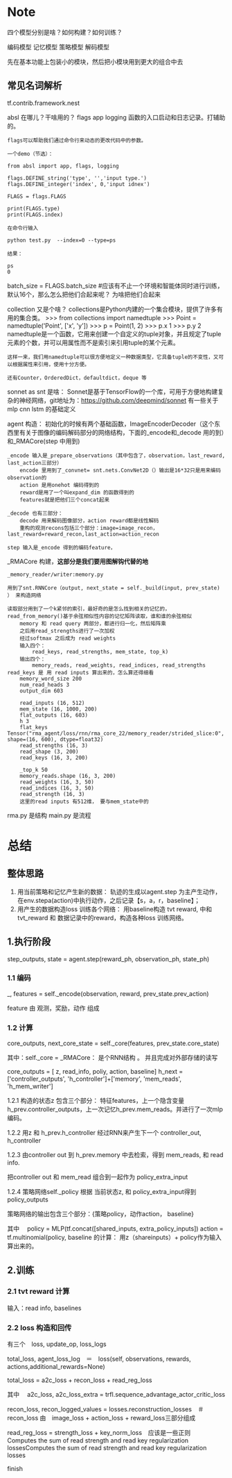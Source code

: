 # Note
四个模型分别是啥？如何构建？如何训练？

编码模型
记忆模型
策略模型
解码模型

先在基本功能上包装小的模块，然后把小模块用到更大的组合中去

## 常见名词解析

tf.contrib.framework.nest

absl 在哪儿？干啥用的？ flags app logging 函数的入口启动和日志记录。打辅助的。
    
    flags可以帮助我们通过命令行来动态的更改代码中的参数。

    一个demo（节选）：

    from absl import app, flags, logging
     
    flags.DEFINE_string('type', '','input type.')
    flags.DEFINE_integer('index', 0,'input idnex')
     
    FLAGS = flags.FLAGS
     
    print(FLAGS.type)
    print(FLAGS.index)

    在命令行输入

    python test.py  --index=0 --type=ps

    结果：

    ps
    0

batch_size = FLAGS.batch_size #应该有不止一个环境和智能体同时进行训练，默认16个，那么怎么把他们合起来呢？ 为啥把他们合起来


collection 又是个啥？
    collections是Python内建的一个集合模块，提供了许多有用的集合类。
    >>> from collections import namedtuple
    >>> Point = namedtuple('Point', ['x', 'y'])
    >>> p = Point(1, 2)
    >>> p.x
    1
    >>> p.y
    2
    namedtuple是一个函数，它用来创建一个自定义的tuple对象，并且规定了tuple元素的个数，并可以用属性而不是索引来引用tuple的某个元素。

    这样一来，我们用namedtuple可以很方便地定义一种数据类型，它具备tuple的不变性，又可以根据属性来引用，使用十分方便。

    还有Counter，OrderedDict，defaultdict，deque 等


sonnet as snt 是啥：
    Sonnet是基于TensorFlow的一个库，可用于方便地构建复杂的神经网络，git地址为：https://github.com/deepmind/sonnet
    有一些关于mlp cnn lstm 的基础定义

agent 构造：
    初始化的时候有两个基础函数，ImageEncoderDecoder（这个东西里有关于图像的编码解码部分的网络结构，下面的_encode和_decode 用的到）和_RMACore(step 中用到)
    
    _encode 输入是_prepare_observations（其中包含了，observation，last_reward, last_action三部分）
        encode 里用到了_convnet= snt.nets.ConvNet2D（）输出是16*32只是用来编码observation的
        action 是用onehot 编码得到的
        reward是用了一个叫expand_dim 的函数得到的
        features就是把他们三个concat起来

    _decode 也有三部分：
        decode 用来解码图像部分，action reward都是线性解码
        重构的观测recons包括三个部分：image=image_recon，last_reward=reward_recon,last_action=action_recon

    step 输入是_encode 得到的编码feature，


_RMACore 构建，**这部分是我们要用图解钩代替的地**

    _memory_reader/writer:memory.py 
    
    用到了snt.RNNCore（output, next_state = self._build(input, prev_state) ） 来构造网络

    读取部分用到了一个k紧邻的索引，最好奇的是怎么找到相关的记忆的，read_from_memory()基于余弦相似性内容的记忆矩阵读取，谁和谁的余弦相似
        memory 和 read query 两部分，都进行归一化，然后矩阵乘
        之后用read_strengths进行了一次加权
        经过softmax 之后成为 read weights
        输入四个：
            read_keys, read_strengths, mem_state, top_k)
        输出四个：
            memory_reads, read_weights, read_indices, read_strengths
    read_keys 是 用 read inputs 算出来的，怎么算还得细看
        memory_word_size 200
        num_read_heads 3
        output_dim 603

        read_inputs (16, 512)
        mem_state (16, 1000, 200)
        flat_outputs (16, 603)
        h 3
        flat_keys Tensor("rma_agent/loss/rnn/rma_core_22/memory_reader/strided_slice:0", shape=(16, 600), dtype=float32)
        read_strengths (16, 3)
        read_shape (3, 200)
        read_keys (16, 3, 200)

        _top_k 50
        memory_reads.shape (16, 3, 200)
        read_weights (16, 3, 50)
        read_indices (16, 3, 50)
        read_strength (16, 3)
        这里的read inputs 有512维， 要与mem_state中的

rma.py 是结构
main.py 是流程


# 总结

## 整体思路

1. 用当前策略和记忆产生新的数据： 轨迹的生成以agent.step 为主产生动作，在env.stepa(action)中执行动作，之后记录【s，a，r，baseline】；
2. 用产生的数据构造loss 训练各个网络： 用baseline构造 tvt reward, 中和tvt_reward 和 数据记录中的reward，构造各种loss 训练网络。

## 1.执行阶段

step_outputs, state = agent.step(reward_ph, observation_ph, state_ph)

### 1.1 编码

_, features = self._encode(observation, reward, prev_state.prev_action)

feature 由 观测，奖励，动作 组成

### 1.2 计算

core_outputs, next_core_state = self._core(features, prev_state.core_state)

其中：self._core = _RMACore： 是个RNN结构 。 并且完成对外部存储的读写

core_outputs = [ z, read_info, poliy, action, baseline]
h_next = ['controller_outputs', 'h_controller']+['memory', 'mem_reads', 'h_mem_writer']

1.2.1 
构造的状态z 包含三个部分： 特征features，上一个隐含变量h_prev.controller_outputs，上一次记忆h_prev.mem_reads。并进行了一次mlp编码。

1.2.2
用z 和 h_prev.h_controller 经过RNN来产生下一个 controller_out, h_controller

1.2.3
由controller out 到 h_prev.memory 中去检索，得到 mem_reads, 和 read info.

把controller out 和 mem_read 组合到一起作为 policy_extra_input

1.2.4
策略网络self._policy 根据 当前状态z, 和 policy_extra_input得到  policy_outputs

策略网络的输出包含三个部分：{策略policy，动作action， baseline}

其中　
policy = MLP(tf.concat([shared_inputs, extra_policy_inputs])
action = tf.multinomial(policy,
baseline 的计算： 用z（shareinputs）+ policy作为输入 算出来的。


## 2.训练

### 2.1 tvt reward 计算

输入：read info, baselines


### 2.2 loss 构造和回传
有三个　loss, update_op, loss_logs


total_loss, agent_loss_log　＝　loss(self, observations, rewards, actions,additional_rewards=None)

total_loss = a2c_loss + recon_loss + read_reg_loss

 其中　
 a2c_loss, a2c_loss_extra = trfl.sequence_advantage_actor_critic_loss

 recon_loss, recon_logged_values = losses.reconstruction_losses　＃　recon_loss 由　image_loss + action_loss + reward_loss三部分组成

read_reg_loss = strength_loss + key_norm_loss　应该是一些正则　Computes the sum of read strength and read key regularization lossesComputes the sum of read strength and read key regularization losses



finish 











